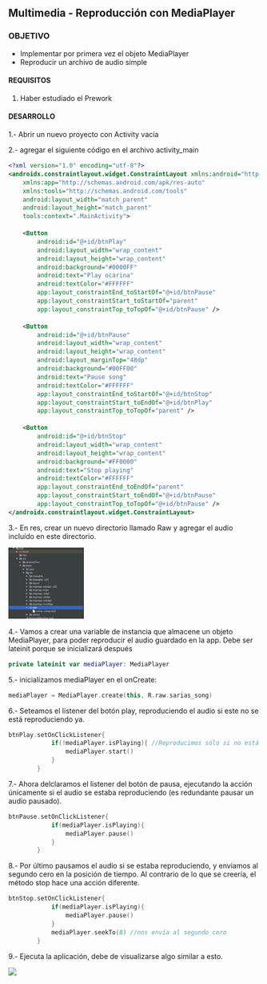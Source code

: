 
## Multimedia - Reproducción con MediaPlayer

### OBJETIVO

- Implementar por primera vez el objeto MediaPlayer 
- Reproducir un archivo de audio simple

#### REQUISITOS

1. Haber estudiado el Prework


#### DESARROLLO

1.- Abrir un nuevo proyecto con Activity vacía

2.- agregar el siguiente código en el archivo activity_main
```xml
<?xml version="1.0" encoding="utf-8"?>
<androidx.constraintlayout.widget.ConstraintLayout xmlns:android="http://schemas.android.com/apk/res/android"
    xmlns:app="http://schemas.android.com/apk/res-auto"
    xmlns:tools="http://schemas.android.com/tools"
    android:layout_width="match_parent"
    android:layout_height="match_parent"
    tools:context=".MainActivity">

    <Button
        android:id="@+id/btnPlay"
        android:layout_width="wrap_content"
        android:layout_height="wrap_content"
        android:background="#0000FF"
        android:text="Play ocarina"
        android:textColor="#FFFFFF"
        app:layout_constraintEnd_toStartOf="@+id/btnPause"
        app:layout_constraintStart_toStartOf="parent"
        app:layout_constraintTop_toTopOf="@+id/btnPause" />

    <Button
        android:id="@+id/btnPause"
        android:layout_width="wrap_content"
        android:layout_height="wrap_content"
        android:layout_marginTop="48dp"
        android:background="#00FF00"
        android:text="Pause song"
        android:textColor="#FFFFFF"
        app:layout_constraintEnd_toStartOf="@+id/btnStop"
        app:layout_constraintStart_toEndOf="@+id/btnPlay"
        app:layout_constraintTop_toTopOf="parent" />

    <Button
        android:id="@+id/btnStop"
        android:layout_width="wrap_content"
        android:layout_height="wrap_content"
        android:background="#FF0000"
        android:text="Stop playing"
        android:textColor="#FFFFFF"
        app:layout_constraintEnd_toEndOf="parent"
        app:layout_constraintStart_toEndOf="@+id/btnPause"
        app:layout_constraintTop_toTopOf="@+id/btnPause" />
</androidx.constraintlayout.widget.ConstraintLayout>
```

3.- En res, crear un nuevo directorio llamado Raw y agregar el audio incluído en este directorio.

<img src="Images/01.png" width="30%">

4.- Vamos a crear una variable de instancia que almacene un objeto MediaPlayer, para poder reproducir el audio guardado en la app. Debe ser lateinit porque se inicializará después

```kotlin
private lateinit var mediaPlayer: MediaPlayer
```

5.- inicializamos mediaPlayer en el onCreate:

```kotlin
mediaPlayer = MediaPlayer.create(this, R.raw.sarias_song)
```

6.- Seteamos el listener del botón play, reproduciendo el audio si este no se está reproduciendo ya.

```kotlin
btnPlay.setOnClickListener{
            if(!mediaPlayer.isPlaying){ //Reproducimos sólo si no está en play
                mediaPlayer.start()
            }
        }
```

7.- Ahora delclaramos el listener del botón de pausa, ejecutando la acción únicamente si el audio se estaba reproduciendo (es redundante pausar un audio pausado).

```kotlin
btnPause.setOnClickListener{
            if(mediaPlayer.isPlaying){
                mediaPlayer.pause()
            }
        }
```

8.- Por último pausamos el audio si se estaba reproduciendo, y enviamos al segundo cero en la posición de tiempo. Al contrario de lo que se creería, el método stop hace una acción diferente.

```kotlin
btnStop.setOnClickListener{
            if(mediaPlayer.isPlaying){
                mediaPlayer.pause()
            }
            mediaPlayer.seekTo(0) //nos envía al segundo cero
        }
```

9.- Ejecuta la aplicación, debe de visualizarse algo similar a esto.

<img src="/Images/02.png" width="30%">

